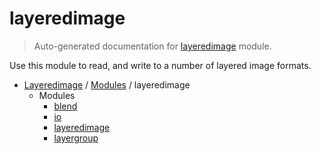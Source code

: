 # layeredimage

> Auto-generated documentation for [layeredimage](../../layeredimage/__init__.py) module.

Use this module to read, and write to a number of layered image formats.

- [Layeredimage](../README.md#layeredimage-index) / [Modules](../README.md#layeredimage-modules) / layeredimage
    - Modules
        - [blend](blend.md#blend)
        - [io](io/index.md#io)
        - [layeredimage](layeredimage.md#layeredimage)
        - [layergroup](layergroup.md#layergroup)
